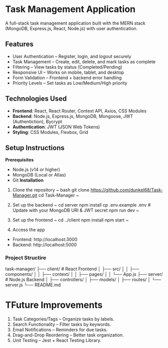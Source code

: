 # Task Management Application

A full-stack task management application built with the MERN stack (MongoDB, Express.js, React, Node.js) with user authentication.

## Features

- User Authentication – Register, login, and logout securely
- Task Management – Create, edit, delete, and mark tasks as complete
- Filtering – View tasks by status (Completed/Pending)
- Responsive UI – Works on mobile, tablet, and desktop
- Form Validation – Frontend + backend error handling
- Priority Levels – Set tasks as Low/Medium/High priority

## Technologies Used

- **Frontend**: React, React Router, Context API, Axios, CSS Modules
- **Backend**: Node.js, Express.js, MongoDB, Mongoose, JWT (Authentiction), Bycrypt
- **Authentication**: JWT (JSON Web Tokens)
- **Styling**: CSS Modules, Flexbox, Grid

## Setup Instructions

**Prerequisites**
- Node.js (v14 or higher)
- MongoDB (Local or Atlas)
- Git
**Installation**
1. Clone the repository
~
bash
git clone https://github.com/dunkel68/Task-Manager.git
cd Task-Manager
~

2. Set up the backend
~
cd server
npm install
cp .env.example .env  # Update with your MongoDB URI & JWT secret
npm run dev
~

3. Set up the frontend
~
cd ../client
npm install
npm start
~

4. Access the app
- Frontend: http://localhost:3000
- Backend: http://localhost:5000

### Project Structire
task-manager/
├── client/          # React Frontend
│   ├── src/
│   │   ├── components/
│   │   ├── context/
│   │   ├── pages/
│   │   └── App.js
├── server/          # Node.js Backend
│   ├── controllers/
│   ├── models/
│   ├── routes/
│   └── server.js
└── README.md


# TFuture Improvements

1.	Task Categories/Tags – Organize tasks by labels.
2.	Search Functionality – Filter tasks by keywords.
3.	Email Notifications – Reminders for due tasks.
4.	Drag-and-Drop Reordering – Better task organization.
5.	Unit Testing – Jest + React Testing Library.
